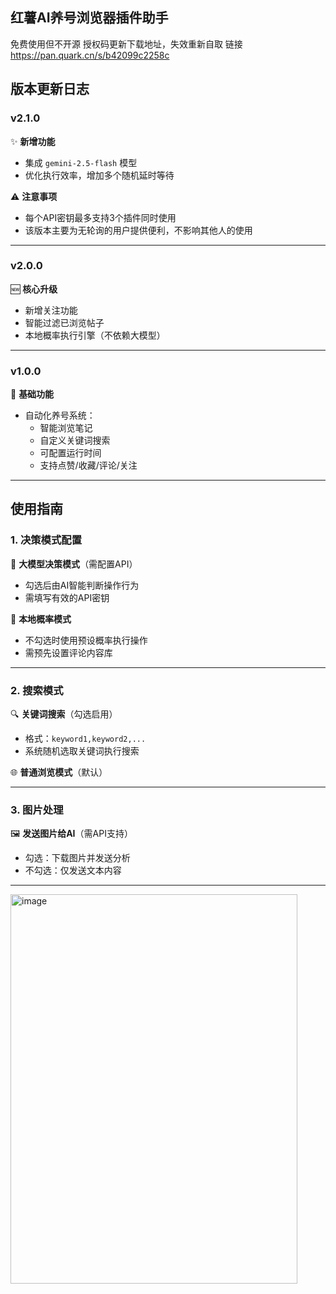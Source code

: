 ## 红薯AI养号浏览器插件助手
免费使用但不开源
授权码更新下载地址，失效重新自取
链接 https://pan.quark.cn/s/b42099c2258c

## 版本更新日志

### v2.1.0
✨ **新增功能**
- 集成 `gemini-2.5-flash` 模型
- 优化执行效率，增加多个随机延时等待

⚠️ **注意事项**
- 每个API密钥最多支持3个插件同时使用
- 该版本主要为无轮询的用户提供便利，不影响其他人的使用

---

### v2.0.0
🆕 **核心升级**
- 新增关注功能
- 智能过滤已浏览帖子
- 本地概率执行引擎（不依赖大模型）

---

### v1.0.0
🤖 **基础功能**
- 自动化养号系统：
  - 智能浏览笔记
  - 自定义关键词搜索
  - 可配置运行时间
  - 支持点赞/收藏/评论/关注

---

## 使用指南

### 1. 决策模式配置
🔘 **大模型决策模式**（需配置API）
- 勾选后由AI智能判断操作行为
- 需填写有效的API密钥

🔘 **本地概率模式**
- 不勾选时使用预设概率执行操作
- 需预先设置评论内容库

---

### 2. 搜索模式
🔍 **关键词搜索**（勾选启用）
- 格式：`keyword1,keyword2,...`
- 系统随机选取关键词执行搜索

🌐 **普通浏览模式**（默认）

---

### 3. 图片处理
🖼️ **发送图片给AI**（需API支持）
- 勾选：下载图片并发送分析
- 不勾选：仅发送文本内容

---
<img width="459" height="623" alt="image" src="https://github.com/user-attachments/assets/eeee9fbc-62c3-4cdc-9827-693ba4239771" />

